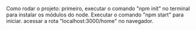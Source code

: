 Como rodar o projeto:
primeiro, executar o comando "npm init" no terminal para instalar os módulos do node.
Executar o comando "npm start" para iniciar.
acessar a rota "localhost:3000/home" no navegador.
